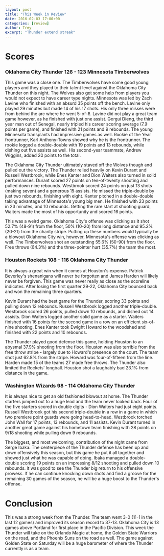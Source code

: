 ```yaml
---
layout: post
title: "This Week in Review"
date: 2016-02-03 17:00:00 
categories: [review]
author: Trey
excerpt: "Thunder extend streak"
---
```


# Scores

### Oklahoma City Thunder 126 - 123 Minnesota Timberwolves 

This game was a close one. The Timberwolves have some good young players and they played to their talent level against the Oklahoma City Thunder on this night. The Wolves also got some help from players you would not expect to have career type nights. Minnesota was led by Zach Lavine who finished with an absurd 35 points off the bench. Lavine only played 29 minutes but made 14 of his 17 shots. His only three misses were from behind the arc where he went 5-of-8. Lavine did not play a great team game however, as he finished with just one assist. Gorgui Dieng, the third year man out of Senegal, nearly tripled his career scoring average (7.9 points per game), and finished with 21 points and 9 rebounds. The young Minnesota transplants had impressive games as well. Rookie of the Year frontrunner, Karl Anthony-Towns showed why he is the frontrunner. The rookie logged a double-double with 19 points and 13 rebounds, while dishing out five assists as well. His second-year teammate, Andrew Wiggins, added 20 points to the total. 

The Oklahoma City Thunder ultimately staved off the Wolves though and pulled out the victory. The Thunder relied heavily on Kevin Durant and Russell Westbrook, while Enes Kanter and Dion Waiters also turned in solid performances. Durant scored 27 points on ten-of-twenty shooting and pulled down nine rebounds. Westbrook scored 24 points on just 13 shots (making seven) and a generous 15 assists. He missed the triple-double by just two rebounds, finishing with eight. Kanter pitched in a double-double taking advantage of Minnesota's young big men. He finished with 23 points in 23 minutes, and 10 rebounds. Getting the rare start at shooting guard, Waiters made the most of his opportunity and scored 16 points. 

This was a weird game. Oklahoma City's offense was clicking as it shot 52.7% (48-91) from the floor, 50% (10-20) from long distance and 95.2% (20-21) from the charity stripe. Putting up these numbers would typically be a blowout Oklahoma City win, however, Minnesota's offense was clicking as well. The Timberwolves shot an outstanding 55.6% (50-90) from the floor. Free throws (64.3%) and the three-pointer hurt (35.7%) the team the most. 

### Houston Rockets 108 - 116 Oklahoma City Thunder

It is always a great win when it comes at Houston's expense. Patrick Beverley's shenanigans will never be forgotten and James Harden will likely never be forgiven. This game was never really as close as the scoreline indicates. After losing the first quarter 29-22, Oklahoma City bounced back and won the remaining three quarters. 

Kevin Durant had the best game for the Thunder, scoring 33 points and pulling down 12 rebounds. Russell Westbrook logged another triple-double. Westbrook scored 26 points, pulled down 10 rebounds, and dished out 14 assists. Dion Waiters logged another solid game as a starter. Waiters finished with 16 points for the second game in a row on an efficient six-of-nine shooting. Enes Kanter took Dwight Howard to the woodshed and finished with 22 points and 10 rebounds. 

The Thunder played good defense this game, holding Houston to an abysmal 37.9% shooting from the floor. Houston was also terrible from the free throw stripe - largely due to Howard's presence on the court. The team shot just 62.8% from the stripe. Howard was four-of-fifteen from the line. Harden made 15 of the teams 27 made free throws. The Thunder also limited the Rockets' longball. Houston shot a laughably bad 23.1% from distance in the game. 

### Washington Wizards 98 - 114 Oklahoma City Thunder

It is always nice to get an old fashioned blowout at home. The Thunder starters jumped out to a huge lead and the team never looked back. Four of the five starters scored in double digits - Dion Waiters had just eight points. Russell Westbrook got his second triple-double in a row in a game in which two premiere point guards were going head-to-head. Westbrook torched John Wall for 17 points, 13 rebounds, and 11 assists. Kevin Durant turned in another great game against his hometown team finishing with 28 points on 9/18 shooting while pulling down 9 rebounds. 

The biggest, and most welcoming, contribution of the night came from Serge Ibaka. The centerpiece of the Thunder defense has been up and down offensively this season, but this game he put it all together and showed just what he was capable of doing. Ibaka managed a double-double scoring 19 points on an impressing 8/12 shooting and pulled down 10 rebounds. It was good to see the Thunder big return to his offensive prowess. If he can continue knocking down shots and find a groove for the remaining 30 games of the season, he will be a huge boost to the Thunder's offense. 

# Conclusion

This was a strong week from the Thunder. The team went 3-0 (11-1 in the last 12 games) and improved its season record to 37-13. Oklahoma City is 13 games above Portland for first place in the Pacific Division. This week the Thunder will take on the Orlando Magic at home, the Golden State Warriors on the road, and the Phoenix Suns on the road as well. The game against Golden State on Saturday will be a huge barometer of where the Thunder currently is as a team. 
